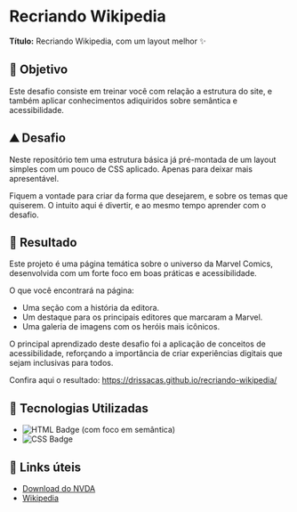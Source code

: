 # Recriando Wikipedia

**Título:** Recriando Wikipedia, com um layout melhor ✨

## 🎯 Objetivo
Este desafio consiste em treinar você com relação a estrutura do site, e também aplicar conhecimentos adiquiridos sobre semântica e acessibilidade.

## ⛰️ Desafio
Neste repositório tem uma estrutura básica já pré-montada de um layout simples com um pouco de CSS aplicado. Apenas para deixar mais apresentável.

Fiquem a vontade para criar da forma que desejarem, e sobre os temas que quiserem. O intuito aqui é divertir, e ao mesmo tempo aprender com o desafio.

## 🚀 Resultado
Este projeto é uma página temática sobre o universo da Marvel Comics, desenvolvida com um forte foco em boas práticas e acessibilidade.

O que você encontrará na página:

- Uma seção com a história da editora.
- Um destaque para os principais editores que marcaram a Marvel.
- Uma galeria de imagens com os heróis mais icônicos.

O principal aprendizado deste desafio foi a aplicação de conceitos de acessibilidade, reforçando a importância de criar experiências digitais que sejam inclusivas para todos.

Confira aqui o resultado: https://drissacas.github.io/recriando-wikipedia/

## 🤖 Tecnologias Utilizadas

- ![HTML Badge](https://img.shields.io/badge/-HTML-239120?style=flat&logo=html5&logoColor=white) (com foco em semântica)
- ![CSS Badge](https://img.shields.io/badge/-CSS-1572B6?style=flat&logo=css3&logoColor=white) 

## 🔗 Links úteis
- [Download do NVDA](https://www.nvaccess.org/download/)
- [Wikipedia](https://pt.wikipedia.org/)
